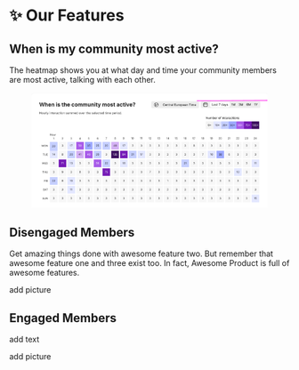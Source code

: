# ✨ Our Features

## When is my community most active?

The heatmap shows you at what day and time your community members are most active, talking with each other.&#x20;

<figure><img src="../.gitbook/assets/Screen Shot 2023-01-28 at 08.53.51.png" alt=""><figcaption></figcaption></figure>

## Disengaged Members

Get amazing things done with awesome feature two. But remember that awesome feature one and three exist too. In fact, Awesome Product is full of awesome features.

add picture



## Engaged Members

add text

add picture
